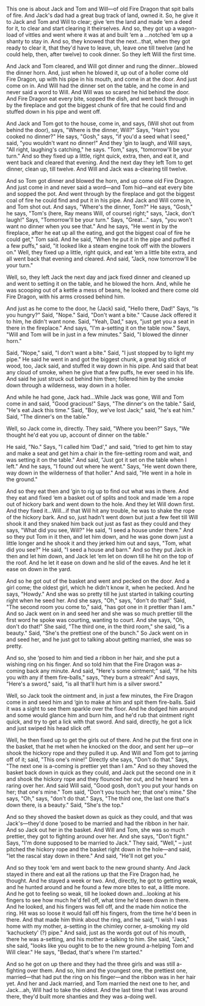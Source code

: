 This one is about Jack and Tom and Will—of old Fire Dragon that spit balls of fire.  And Jack's dad had a great bug track of land, owned it.  So, he give it to Jack and Tom and Will to clear; give ‘em the land and made ‘em a deed for it, to clear and start clearing it theirselves.  And so, they got up a wagon-load of vittles and went where it was at and built ‘em a …notched ‘em up a shanty to stay in.  And so, they knowed that the next…that, when they got ready to clear it, that they'd have to leave, uh, leave one till twelve (and he could help, then, after twelve) to cook dinner.  So they left Will the first time.

And Jack and Tom cleared, and Will got dinner and rung the dinner…blowed the dinner horn.  And, just when he blowed it, up out of a holler come old Fire Dragon, up with his pipe in his mouth, and come in at the door.  And just come on in.  And Will had the dinner set on the table, and he come in and never said a word to Will.  And Will was so scared he hid behind the door.  And Fire Dragon eat every bite, sopped the dish, and went back through in by the fireplace and got the biggest chunk of fire that he could find and stuffed down in his pipe and went off.

And Jack and Tom got to the house, come in, and says, (Will shot out from behind the door), says, "Where is the dinner, Will?"  Says, "Hain't you cooked no dinner?"  He says, "Gosh," says, "if you'd a seed what I seed," said, "you wouldn't want no dinner!"  And they ‘gin to laugh, and Will says, "All right, laughing's catching," he says.  "Tom," says, "tomorrow'll be your turn."  And so they fixed up a little, right quick, extra, then, and eat it, and went back and cleared that evening.  And the next day they left Tom to get dinner, clean up, till twelve.  And Will and Jack was a-clearing till twelve.

And so Tom got dinner and blowed the horn, and up come old Fire Dragon.  And just come in and never said a word—and Tom hid—and eat every bite and sopped the pot.  And went through by the fireplace and got the biggest coal of fire he could find and put it in his pipe.  And Jack and Will come in, and Tom shot out.  And says, "Where's the dinner, Tom?"  He says, "Gosh," he says, "Tom's (here, Ray means Will, of course) right;" says, "Jack, don't laugh!"  Says, "Tomorrow'll be your turn."  Says, "Great…" says, "you won't want no dinner when you see that."  And he says, "He went in by the fireplace, after he eat up all the eating, and got the biggest coal of fire he could get," Tom said.  And he said, "When he put it in the pipe and puffed it a few puffs," said, "it looked like a steam engine took off with the blowers on."  Well, they fixed up a little, right quick, and eat ‘em a little bite extra, and all went back that evening and cleared.  And said, "Jack, now tomorrow'll be your turn."

Well, so, they left Jack the next day and jack fixed dinner and cleaned up and went to setting it on the table, and he blowed the horn.  And, while he was scooping out of a kettle a mess of beans, he looked and there come old Fire Dragon, with his arms crossed behind him.

And just as he come to the door, he (Jack) said, "Hello there, Dad!"  Says, "Is you hungry?"  Said, "Nope."  Said, "Don't want a bite."  ‘Cause Jack offered it to him, he didn't want none.  Said, "Yeah, Dad," says, "just get you a seat in there in the fireplace."  And says, "I'm a-setting it on the table now."  Says, "Will and Tom will be in just in a few minutes."  Said, "I blowed the dinner horn."

Said, "Nope," said, "I don't want a bite."  Said, "I just stopped by to light my pipe."  He said he went in and got the biggest chunk, a great big stick of wood, too, Jack said, and stuffed it way down in his pipe.  And said that beat any cloud of smoke, when he give that a few puffs, he ever seed in his life.  And said he just struck out behind him then; follered him by the smoke down through a wilderness, way down in a holler.

And while he had gone, Jack had…While Jack was gone, Will and Tom come in and said, "Good gracious!"  Says, "The dinner's on the table."  Said, "He's eat Jack this time."  Said, "Boy, we've lost Jack;" said, "he's eat him."  Said, "The dinner's on the table."

Well, so Jack come in, directly.  They said, "Where you been?"  Says, "We thought he'd eat you up, account of dinner on the table."

He said, "No."  Says, "I called him ‘Dad'," and said, "tried to get him to stay and make a seat and get him a chair in the fire-setting room and wait, and was setting it on the table."  And said, "Just got it set on the table when I left."  And he says, "I found out where he went."  Says, "He went down there, way down in the wilderness of that holler."  And said, "He went in a hole in the ground."

And so they eat then and ‘gin to rig up to find out what was in there.  And they eat and fixed ‘em a basket out of splits and took and made ‘em a rope out of hickory bark and went down to the hole.  And they let Will down first.  And they fixed it…Will…if that Will hit any trouble, he was to shake the rope of the hickory bark.  And so, just hadn't went down but just a few feet till Will shook it and they snaked him back out just as fast as they could and they says, "What did you see, Will?"  He said, "I seed a house under there."  And so they put Tom in it then, and let him down, and he was gone down just a little longer and he shook it and they jerked him out and says, "Tom, what did you see?"  He said, "I seed a house and barn."  And so they put Jack in then and let him down, and Jack let ‘em let on down till he hit on the top of the roof.  And he let it ease on down and he slid of the eaves.  And he let it ease on down in the yard.

And so he got out of the basket and went and pecked on the door.  And a girl come; the oldest girl, which he didn't know it, when he pecked.  And he says, "Howdy."  And she was so pretty till he just started in talking courting right when he seed her.  And she says, "Oh," says, "don't do that!"  Said, "The second room you come to," said, "has got one in it prettier than I am."  And so Jack went on in and seed her and she was so much prettier till the first word he spoke was courting, wanting to court.  And she says, "Oh, don't do that!"  She said, "The third one, in the third room," she said, "is a beauty."  Said, "She's the prettiest one of the bunch."  So Jack went on in and seed her, and he just got to talking about getting married, she was so pretty.

And so, she ‘posed to him and tied a ribbon in her hair, and she put a wishing ring on his finger.  And so told him that the Fire Dragon was a-coming back any minute.  And said, "Here's some ointment;" said, "If he hits you with any if them fire-balls," says, "they burn a streak!"  And says, "Here's a sword," said, "is all that'll hurt him is a silver sword."

Well, so Jack took the ointment and, in just a few minutes, the Fire Dragon come in and seed him and ‘gin to make at him and spit them fire-balls.  Said it was a sight to see them sparkle over the floor.  And he dodged him around and some would glance him and burn him, and he'd rub that ointment right quick, and try to get a lick with that sword.  And said, directly, he got a lick and just swiped his head slick off.

Well, he then fixed up to get the girls out of there.  And he put the first one in the basket, that he met when he knocked on the door, and sent her up—or shook the hickory rope and they pulled it up.  And Will and Tom got to jarring off of it; said, "This one's mine!"  Directly she says, "Don't do that."  Says, "The next one is a-coming is prettier yet than I am."  And so they shoved the basket back down in quick as they could, and Jack put the second one in it and shook the hickory rope and they flounced her out, and he heard ‘em a raring over her.  And said Will said, "Good gosh, don't you put your hands on her; that one's mine."  Tom said, "Don't you touch her; that one's mine."  She says, "Oh," says, "don't do that."  Says, "The third one, the last one that's down there, is a beauty."  Said, "She's the top."

And so they shoved the basket down as quick as they could, and that was Jack's—they'd done ‘posed to be married and had the ribbon in her hair.  And so Jack out her in the basket.  And Will and Tom, she was so much prettier, they got to fighting around over her.  And she says, "Don't fight."  Says, "I'm done supposed to be married to Jack."  They said, "Well," – just pitched the hickory rope and the basket right down in the hole—and said, "let the rascal stay down in there."  And said, "He'll not get you."

And so they took ‘em and went back to the new ground shanty.  And Jack stayed in there and eat all the rations up that the Fire Dragon had, he thought.  And he stayed a week or two.  And, directly, he got to getting weak, and he hunted around and he found a few more bites to eat, a little more.  And he got to feeling so weak, till he looked down and…looking at his fingers to see how much he'd fell off, what time he'd been down in there.  And he looked, and his fingers was fell off, and the made him notice the ring.  Hit was so loose it would fall off his fingers, from the time he'd been in there.  And that made him think about the ring, and he said, "I wish I was home with my mother, a-setting in the chimley corner, a-smoking my old ‘kachuckety' (?) pipe."  And said, just as the words got out of his mouth, there he was a-setting, and his mother a-talking to him.  She said, "Jack," she said, "looks like you ought to be to the new ground a-helping Tom and Will clear."  He says, "Bedad, that's where I'm started."

And so he got on up there and they had the three girls and was still a-fighting over them.  And so, him and the youngest one, the prettiest one, married—that had put the ring on his finger—and the ribbon was in her hair yet.  And her and Jack married, and Tom married the next one to her, and Jack…ah, Will had to take the oldest.  And the last time that I was around there, they'd built more shanties and they was a-doing well.